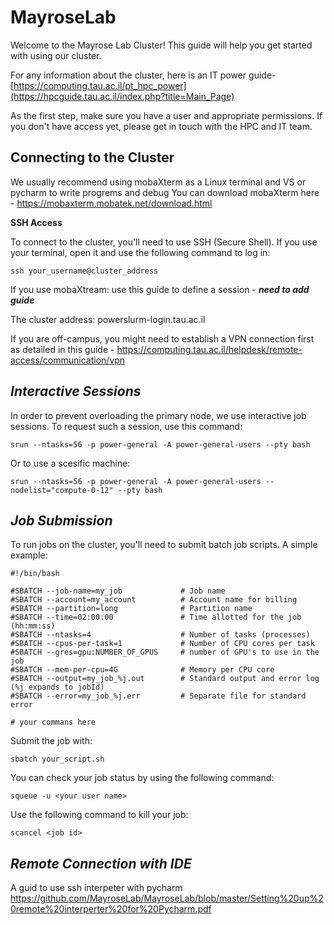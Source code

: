 # MayroseLab
Welcome to the Mayrose Lab Cluster! This guide will help you get started with using our cluster.

For any information about the cluster, here is an IT power guide- [https://computing.tau.ac.il/pt_hpc_power](https://hpcguide.tau.ac.il/index.php?title=Main_Page)

As the first step, make sure you have a user and appropriate permissions. If you don't have access yet, please get in touch with the HPC and IT team. 

**Connecting to the Cluster**
------
We usually recommend using mobaXterm as a Linux terminal and VS or pycharm to write progrems and debug
You can download mobaXterm here - https://mobaxterm.mobatek.net/download.html


**SSH Access**

To connect to the cluster, you'll need to use SSH (Secure Shell). If you use your terminal, open it and use the following command to log in:
```
ssh your_username@cluster_address
```
If you use mobaXtream: use this guide to define a session - ***need to add guide*** 

The cluster address: powerslurm-login.tau.ac.il

If you are off-campus, you might need to establish a VPN connection first as detailed in this guide - https://computing.tau.ac.il/helpdesk/remote-access/communication/vpn

*Interactive Sessions*
------
In order to prevent overloading the primary node, we use interactive job sessions. To request such a session, use this command:
```
srun --ntasks=56 -p power-general -A power-general-users --pty bash
```

Or to use a scesific machine:
```
srun --ntasks=56 -p power-general -A power-general-users --nodelist="compute-0-12" --pty bash
```

*Job Submission*
------
To run jobs on the cluster, you'll need to submit batch job scripts. A simple example:
```
#!/bin/bash

#SBATCH --job-name=my_job             # Job name
#SBATCH --account=my_account          # Account name for billing
#SBATCH --partition=long              # Partition name
#SBATCH --time=02:00:00               # Time allotted for the job (hh:mm:ss)
#SBATCH --ntasks=4                    # Number of tasks (processes)
#SBATCH --cpus-per-task=1             # Number of CPU cores per task
#SBATCH --gres=gpu:NUMBER_OF_GPUS     # number of GPU's to use in the job
#SBATCH --mem-per-cpu=4G              # Memory per CPU core
#SBATCH --output=my_job_%j.out        # Standard output and error log (%j expands to jobId)
#SBATCH --error=my_job_%j.err         # Separate file for standard error

# your commans here

```

Submit the job with:
```
sbatch your_script.sh
```

You can check your job status by using the following command:
```
squeue -u <your user name>
```
Use the following command to kill your job:
```
scancel <job id> 
```

*Remote Connection with IDE*
------
A guid to use ssh interpeter with pycharm https://github.com/MayroseLab/MayroseLab/blob/master/Setting%20up%20remote%20interperter%20for%20Pycharm.pdf
